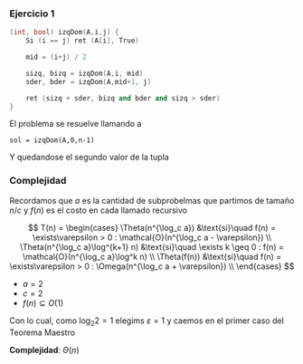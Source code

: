 ### Ejercicio 1

```c++
(int, bool) izqDom(A,i,j) {
    Si (i == j) ret (A[i], True)

    mid = (i+j) / 2

    sizq, bizq = izqDom(A,i, mid)
    sder, bder = izqDom(A,mid+1, j)

    ret (sizq + sder, bizq and bder and sizq > sder)
}
```

El problema se resuelve llamando a
```
sol = izqDom(A,0,n-1)
```
Y quedandose el segundo valor de la tupla

### Complejidad

Recordamos que $a$ es la cantidad de subprobelmas que partimos de tamaño $n/c$ y $f(n)$ es el costo en cada llamado recursivo

$$
T(n) = \begin{cases}
\Theta(n^{\log_c a}) &\text{si}\quad f(n) = \exists\varepsilon > 0 : \mathcal{O}(n^{\log_c a - \varepsilon}) \\
\Theta(n^{\log_c a}\log^{k+1} n) &\text{si}\quad \exists k \geq 0 : f(n) = \mathcal{O}(n^{\log_c a}\log^k n) \\
\Theta(f(n)) &\text{si}\quad f(n) = \exists\varepsilon > 0 : \Omega(n^{\log_c a + \varepsilon}) \\
\end{cases}
$$


- $a = 2$
- $c = 2$
- $f(n) \subseteq O(1)$

Con lo cual, como $\log_2 2 = 1$ elegims $\varepsilon = 1$ y caemos en el primer caso del Teorema Maestro

**Complejidad**: $\Theta(n)$